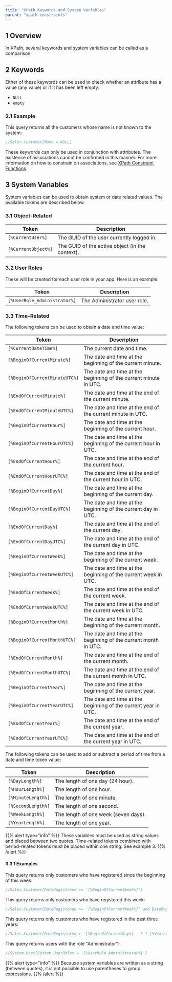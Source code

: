 ```yaml
---
title: "XPath Keywords and System Variables"
parent: "xpath-constraints"
---
```


## 1 Overview

In XPath, several keywords and system variables can be called as a comparison.

## 2 Keywords

Either of these keywords can be used to check whether an attribute has a value (any value) or if it has been left empty:

* `NULL`
* `empty`

### 2.1 Example

This query returns all the customers whose name is not known to the system:

```java
//Sales.Customer[Name = NULL]
```

These keywords can only be used in conjunction with attributes. The existence of associations cannot be confirmed in this manner. For more information on how to constrain on associations, see [XPath Constraint Functions](xpath-constraint-functions).

## 3 System Variables

System variables can be used to obtain system or date related values. The available tokens are described below.

### 3.1 Object-Related

| Token               | Description                                     |
| ------------------- | ----------------------------------------------- |
| `[%CurrentUser%]`   | The GUID of the user currently logged in.       |
| `[%CurrentObject%]` | The GUID of the active object (in the context). |

### 3.2 User Roles

These will be created for each user role in your app. Here is an example:

| Token                        | Description                  |
| ---------------------------- | ---------------------------- |
| `[%UserRole_Administrator%]` | The Administrator user role. |

### 3.3 Time-Related

The following tokens can be used to obtain a date and time value:

| Token                         | Description                                                      |
| ----------------------------- | ---------------------------------------------------------------- |
| `[%CurrentDateTime%]`         | The current date and time.                                       |
| `[%BeginOfCurrentMinute%]`    | The date and time at the beginning of the current minute.        |
| `[%BeginOfCurrentMinuteUTC%]` | The date and time at the beginning of the current minute in UTC. |
| `[%EndOfCurrentMinute%]`      | The date and time at the end of the current minute.              |
| `[%EndOfCurrentMinuteUTC%]`   | The date and time at the end of the current minute in UTC.       |
| `[%BeginOfCurrentHour%]`      | The date and time at the beginning of the current hour.          |
| `[%BeginOfCurrentHourUTC%]`   | The date and time at the beginning of the current hour in UTC.   |
| `[%EndOfCurrentHour%]`        | The date and time at the end of the current hour.                |
| `[%EndOfCurrentHourUTC%]`     | The date and time at the end of the current hour in UTC.         |
| `[%BeginOfCurrentDay%]`       | The date and time at the beginning of the current day.           |
| `[%BeginOfCurrentDayUTC%]`    | The date and time at the beginning of the current day in UTC.    |
| `[%EndOfCurrentDay%]`         | The date and time at the end of the current day.                 |
| `[%EndOfCurrentDayUTC%]`      | The date and time at the end of the current day in UTC.          |
| `[%BeginOfCurrentWeek%]`      | The date and time at the beginning of the current week.          |
| `[%BeginOfCurrentWeekUTC%]`   | The date and time at the beginning of the current week in UTC.   |
| `[%EndOfCurrentWeek%]`        | The date and time at the end of the current week.                |
| `[%EndOfCurrentWeekUTC%]`     | The date and time at the end of the current week in UTC.         |
| `[%BeginOfCurrentMonth%]`     | The date and time at the beginning of the current month.         |
| `[%BeginOfCurrentMonthUTC%]`  | The date and time at the beginning of the current month in UTC.  |
| `[%EndOfCurrentMonth%]`       | The date and time at the end of the current month.               |
| `[%EndOfCurrentMonthUTC%]`    | The date and time at the end of the current month in UTC.        |
| `[%BeginOfCurrentYear%]`      | The date and time at the beginning of the current year.          |
| `[%BeginOfCurrentYearUTC%]`   | The date and time at the beginning of the current year in UTC.   |
| `[%EndOfCurrentYear%]`        | The date and time at the end of the current year.                |
| `[%EndOfCurrentYearUTC%]`     | The date and time at the end of the current year in UTC.         |

The following tokens can be used to add or subtract a period of time from a date and time token value:

| Token              | Description                          |
| ------------------ | ------------------------------------ |
| `[%DayLength%]`    | The length of one day (24 hour).     |
| `[%HourLength%]`   | The length of one hour.              |
| `[%MinuteLength%]` | The length of one minute.            |
| `[%SecondLength%]` | The length of one second.            |
| `[%WeekLength%]`   | The length of one week (seven days). |
| `[%YearLength%]`   | The length of one year.              |

{{% alert type="info" %}}
These variables must be used as string values and placed between two quotes. Time-related tokens combined with period-related tokens must be placed within one string. See example 3.
{{% /alert %}}

#### 3.3.1 Examples

This query returns only customers who have registered since the beginning of this week:

```java
//Sales.Customer[DateRegistered >= '[%BeginOfCurrentWeek%]']
```

This query returns only customers who have registered this week:

```java
//Sales.Customer[DateRegistered >= '[%BeginOfCurrentWeek%]' and DateRegistered < '[%EndOfCurrentWeek%]']
```

This query returns only customers who have registered in the past three years:

```java
//Sales.Customer[DateRegistered > '[%BeginOfCurrentDay%] - 3 * [%YearLength%]']
```

This query returns users with the role "Administrator":

```java
//System.User[System.UserRoles = '[%UserRole_Administrator%]']
```
{{% alert type="info" %}}
Because system variables are written as a string (between quotes), it is not possible to use parentheses to group expressions.
{{% /alert %}}
